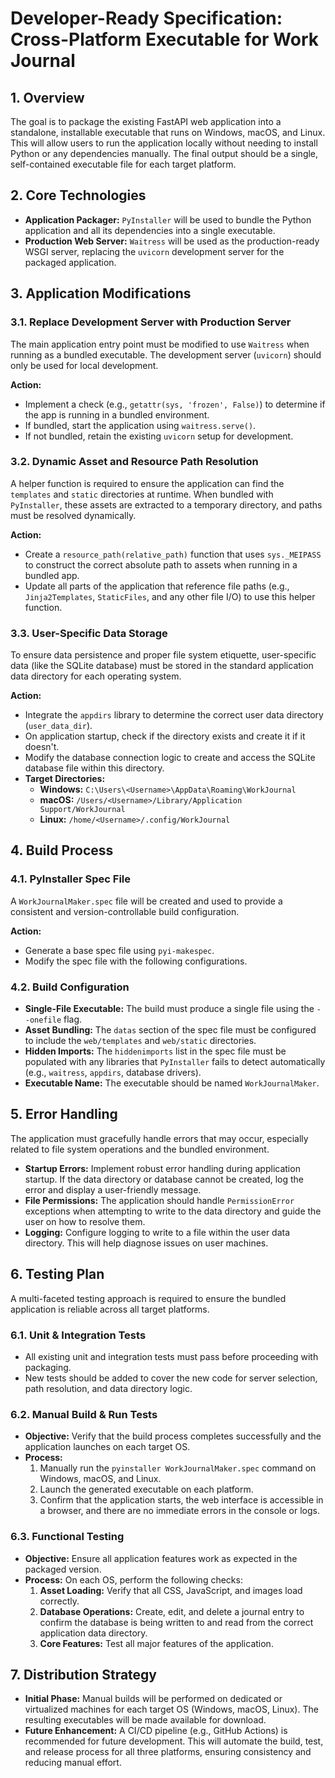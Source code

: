 # Developer-Ready Specification: Cross-Platform Executable for Work Journal

## 1. Overview

The goal is to package the existing FastAPI web application into a standalone, installable executable that runs on Windows, macOS, and Linux. This will allow users to run the application locally without needing to install Python or any dependencies manually. The final output should be a single, self-contained executable file for each target platform.

## 2. Core Technologies

*   **Application Packager:** `PyInstaller` will be used to bundle the Python application and all its dependencies into a single executable.
*   **Production Web Server:** `Waitress` will be used as the production-ready WSGI server, replacing the `uvicorn` development server for the packaged application.

## 3. Application Modifications

### 3.1. Replace Development Server with Production Server

The main application entry point must be modified to use `Waitress` when running as a bundled executable. The development server (`uvicorn`) should only be used for local development.

**Action:**
*   Implement a check (e.g., `getattr(sys, 'frozen', False)`) to determine if the app is running in a bundled environment.
*   If bundled, start the application using `waitress.serve()`.
*   If not bundled, retain the existing `uvicorn` setup for development.

### 3.2. Dynamic Asset and Resource Path Resolution

A helper function is required to ensure the application can find the `templates` and `static` directories at runtime. When bundled with `PyInstaller`, these assets are extracted to a temporary directory, and paths must be resolved dynamically.

**Action:**
*   Create a `resource_path(relative_path)` function that uses `sys._MEIPASS` to construct the correct absolute path to assets when running in a bundled app.
*   Update all parts of the application that reference file paths (e.g., `Jinja2Templates`, `StaticFiles`, and any other file I/O) to use this helper function.

### 3.3. User-Specific Data Storage

To ensure data persistence and proper file system etiquette, user-specific data (like the SQLite database) must be stored in the standard application data directory for each operating system.

**Action:**
*   Integrate the `appdirs` library to determine the correct user data directory (`user_data_dir`).
*   On application startup, check if the directory exists and create it if it doesn't.
*   Modify the database connection logic to create and access the SQLite database file within this directory.
*   **Target Directories:**
    *   **Windows:** `C:\Users\<Username>\AppData\Roaming\WorkJournal`
    *   **macOS:** `/Users/<Username>/Library/Application Support/WorkJournal`
    *   **Linux:** `/home/<Username>/.config/WorkJournal`

## 4. Build Process

### 4.1. PyInstaller Spec File

A `WorkJournalMaker.spec` file will be created and used to provide a consistent and version-controllable build configuration.

**Action:**
*   Generate a base spec file using `pyi-makespec`.
*   Modify the spec file with the following configurations.

### 4.2. Build Configuration

*   **Single-File Executable:** The build must produce a single file using the `--onefile` flag.
*   **Asset Bundling:** The `datas` section of the spec file must be configured to include the `web/templates` and `web/static` directories.
*   **Hidden Imports:** The `hiddenimports` list in the spec file must be populated with any libraries that `PyInstaller` fails to detect automatically (e.g., `waitress`, `appdirs`, database drivers).
*   **Executable Name:** The executable should be named `WorkJournalMaker`.

## 5. Error Handling

The application must gracefully handle errors that may occur, especially related to file system operations and the bundled environment.

*   **Startup Errors:** Implement robust error handling during application startup. If the data directory or database cannot be created, log the error and display a user-friendly message.
*   **File Permissions:** The application should handle `PermissionError` exceptions when attempting to write to the data directory and guide the user on how to resolve them.
*   **Logging:** Configure logging to write to a file within the user data directory. This will help diagnose issues on user machines.

## 6. Testing Plan

A multi-faceted testing approach is required to ensure the bundled application is reliable across all target platforms.

### 6.1. Unit & Integration Tests
*   All existing unit and integration tests must pass before proceeding with packaging.
*   New tests should be added to cover the new code for server selection, path resolution, and data directory logic.

### 6.2. Manual Build & Run Tests
*   **Objective:** Verify that the build process completes successfully and the application launches on each target OS.
*   **Process:**
    1.  Manually run the `pyinstaller WorkJournalMaker.spec` command on Windows, macOS, and Linux.
    2.  Launch the generated executable on each platform.
    3.  Confirm that the application starts, the web interface is accessible in a browser, and there are no immediate errors in the console or logs.

### 6.3. Functional Testing
*   **Objective:** Ensure all application features work as expected in the packaged version.
*   **Process:** On each OS, perform the following checks:
    1.  **Asset Loading:** Verify that all CSS, JavaScript, and images load correctly.
    2.  **Database Operations:** Create, edit, and delete a journal entry to confirm the database is being written to and read from the correct application data directory.
    3.  **Core Features:** Test all major features of the application.

## 7. Distribution Strategy

*   **Initial Phase:** Manual builds will be performed on dedicated or virtualized machines for each target OS (Windows, macOS, Linux). The resulting executables will be made available for download.
*   **Future Enhancement:** A CI/CD pipeline (e.g., GitHub Actions) is recommended for future development. This will automate the build, test, and release process for all three platforms, ensuring consistency and reducing manual effort.
